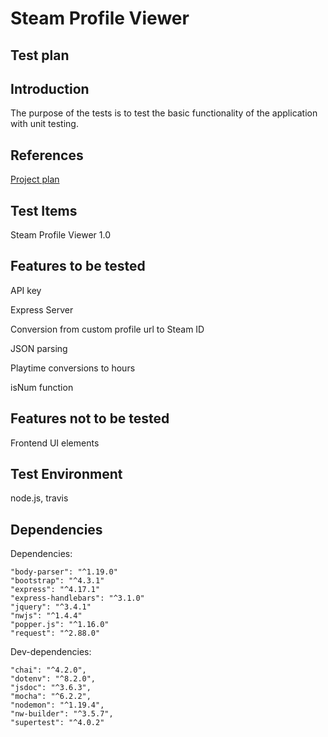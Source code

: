 # Steam Profile Viewer

## Test plan

## Introduction

The purpose of the tests is to test the basic functionality of the application with unit testing.

## References

[Project plan](https://docs.google.com/document/d/1YUHkZ1cljgNH3g1e-GT-_Ue2bc_ffUn24NqN_fgtu8c/edit?usp=sharing)

## Test Items

Steam Profile Viewer 1.0

## Features to be tested

API key

Express Server

Conversion from custom profile url to Steam ID

JSON parsing

Playtime conversions to hours

isNum function

## Features not to be tested

Frontend UI elements

## Test Environment

node.js, travis

## Dependencies

Dependencies:

    "body-parser": "^1.19.0"
    "bootstrap": "^4.3.1"
    "express": "^4.17.1"
    "express-handlebars": "^3.1.0"
    "jquery": "^3.4.1"
    "nwjs": "^1.4.4"
    "popper.js": "^1.16.0"
    "request": "^2.88.0"

Dev-dependencies:

    "chai": "^4.2.0",
    "dotenv": "^8.2.0",
    "jsdoc": "^3.6.3",
    "mocha": "^6.2.2",
    "nodemon": "^1.19.4",
    "nw-builder": "^3.5.7",
    "supertest": "^4.0.2"
